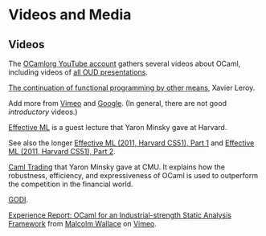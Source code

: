 <!-- ((! set title Media !)) ((! set community !)) -->

# Videos and Media

## Videos

The [OCamlorg YouTube account](http://www.youtube.com/user/ocamlorg)
gathers several videos about OCaml, including videos of [all OUD
presentations](http://www.youtube.com/playlist?list=PLOWQ4b7rjycjjAdv6uLy9SmzkvNzSY3HY).

[The continuation of functional programming by other
means](http://events.inf.ed.ac.uk/Milner2012/X_Leroy-html5-mp4.html),
Xavier Leroy.

Add more from
[Vimeo](http://vimeo.com/search/videos/search:ocaml/st/6a516d1e) and
[Google](http://www.google.com/search?q=ocaml&ie=utf-8&oe=utf-8&aq=t&rls=org.mozilla:en-US:unofficial&client=iceweasel-a#sclient=psy&hl=en&client=iceweasel-a&rls=org.mozilla:en-US%3Aunofficial&tbm=vid&source=hp&q=ocaml&aq=f&aqi=&aql=&oq=&pbx=1&bav=on.2,or.r_gc.r_pw.&fp=a91b69f6bd0a7737&biw=1196&bih=910).
(In general, there are not good *introductory* videos.)

[Effective ML](http://ocaml.janestreet.com/?q=node/82) is a guest
lecture that Yaron Minsky gave at Harvard.

See also the longer [Effective ML (2011, Harvard CS51), Part
1](http://vimeo.com/21564387) and [Effective ML (2011, Harvard CS51),
Part 2](http://vimeo.com/21564926).

[Caml Trading](http://vimeo.com/14317442) that Yaron Minsky gave at CMU. It explains how the
robustness, efficiency, and expressiveness of OCaml is used to
outperform the competition in the financial world.

[GODI](http://video.google.com/videoplay?docid=-6322912779839034322#).

[Experience Report: OCaml for an Industrial-strength Static Analysis
Framework](http://vimeo.com/6652523) from [Malcolm
Wallace](http://vimeo.com/user2191865) on [Vimeo](http://vimeo.com).


